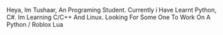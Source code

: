 Heya, Im Tushaar, An Programing Student. Currently i Have Learnt Python, C#. Im Learning C/C++ And Linux. Looking For Some One To Work On A Python / Roblox Lua 
